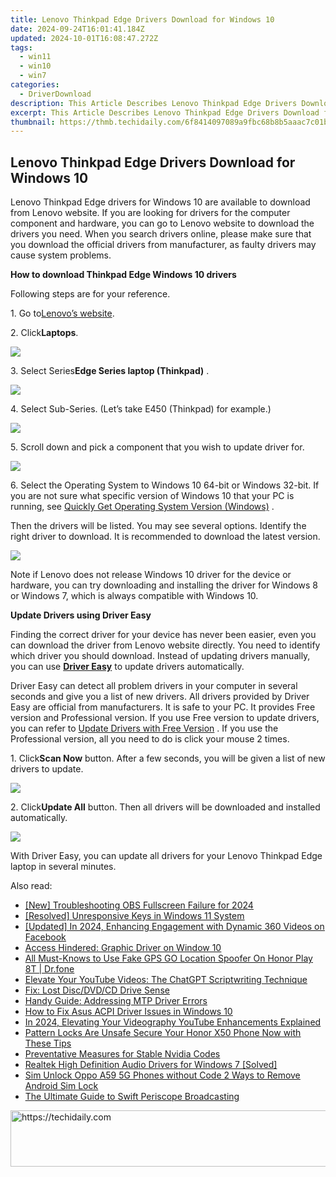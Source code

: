 ```yaml
---
title: Lenovo Thinkpad Edge Drivers Download for Windows 10
date: 2024-09-24T16:01:41.184Z
updated: 2024-10-01T16:08:47.272Z
tags:
  - win11
  - win10
  - win7
categories:
  - DriverDownload
description: This Article Describes Lenovo Thinkpad Edge Drivers Download for Windows 10
excerpt: This Article Describes Lenovo Thinkpad Edge Drivers Download for Windows 10
thumbnail: https://thmb.techidaily.com/6f8414097089a9fbc68b8b5aaac7c01bdc6e5c33b0986ef04ba67ea8a7553849.jpg
---
```


## Lenovo Thinkpad Edge Drivers Download for Windows 10

Lenovo Thinkpad Edge drivers for Windows 10 are available to download from Lenovo website. If you are looking for drivers for the computer component and hardware, you can go to Lenovo website to download the drivers you need. When you search drivers online, please make sure that you download the official drivers from manufacturer, as faulty drivers may cause system problems.   
  
 **How to download Thinkpad Edge Windows 10 drivers** 
  
Following steps are for your reference.  
  
1\. Go to[Lenovo’s website](https://shop-links.co/link/?exclusive=1&publisher_slug=itechdaily19598&url=http%3A%2F%2Fsupport.lenovo.com%2F).  
  
2\. Click**Laptops**.  
  
![](https://images.drivereasy.com/wp-content/uploads/2016/07/img_578d9d1d472a1.png)   
  
 3\. Select Series**Edge Series laptop (Thinkpad)** .  
  
![](https://images.drivereasy.com/wp-content/uploads/2016/07/img_578d9d99436a1.png)   
  
 4\. Select Sub-Series. (Let’s take E450 (Thinkpad) for example.)  
  
![](https://images.drivereasy.com/wp-content/uploads/2016/07/img_578d9e084fbcd.png)   
  
 5\. Scroll down and pick a component that you wish to update driver for.   
  
![](https://images.drivereasy.com/wp-content/uploads/2016/07/img_578d9fb7100b1.png) 

  
 6\. Select the Operating System to Windows 10 64-bit or Windows 32-bit. If you are not sure what specific version of Windows 10 that your PC is running, see [Quickly Get Operating System Version (Windows)](https://tools.techidaily.com/drivereasy/download/) .   
  
 Then the drivers will be listed. You may see several options. Identify the right driver to download. It is recommended to download the latest version.  
 
![](https://images.drivereasy.com/wp-content/uploads/2016/07/img_578d9f7760fd0.png)   
  
 Note if Lenovo does not release Windows 10 driver for the device or hardware, you can try downloading and installing the driver for Windows 8 or Windows 7, which is always compatible with Windows 10\.   
  
  
 **Update Drivers using Driver Easy** 
  
 Finding the correct driver for your device has never been easier, even you can download the driver from Lenovo website directly. You need to identify which driver you should download. Instead of updating drivers manually, you can use **[Driver Easy](https://tools.techidaily.com/drivereasy/download/)**  to update drivers automatically.   
  
 Driver Easy can detect all problem drivers in your computer in several seconds and give you a list of new drivers. All drivers provided by Driver Easy are official from manufacturers. It is safe to your PC. It provides Free version and Professional version. If you use Free version to update drivers, you can refer to [Update Drivers with Free Version](https://tools.techidaily.com/drivereasy/download/) . If you use the Professional version, all you need to do is click your mouse 2 times.   
  
 1\. Click**Scan Now** button. After a few seconds, you will be given a list of new drivers to update.  
  
![](https://images.drivereasy.com/wp-content/uploads/2017/04/img_58fd9ad0e56ed.png) 
  
  
 2\. Click**Update All** button. Then all drivers will be downloaded and installed automatically.  
  
![](https://images.drivereasy.com/wp-content/uploads/2017/04/img_58fd9add40d99.jpg) 

  
 With Driver Easy, you can update all drivers for your Lenovo Thinkpad Edge laptop in several minutes.

<ins class="adsbygoogle"
     style="display:block"
     data-ad-format="autorelaxed"
     data-ad-client="ca-pub-7571918770474297"
     data-ad-slot="1223367746"></ins>

<ins class="adsbygoogle"
     style="display:block"
     data-ad-client="ca-pub-7571918770474297"
     data-ad-slot="8358498916"
     data-ad-format="auto"
     data-full-width-responsive="true"></ins>

<span class="atpl-alsoreadstyle">Also read:</span>
<div><ul>
<li><a href="https://on-screen-recording.techidaily.com/new-troubleshooting-obs-fullscreen-failure-for-2024/"><u>[New] Troubleshooting OBS Fullscreen Failure for 2024</u></a></li>
<li><a href="https://driver-error.techidaily.com/resolved-unresponsive-keys-in-windows-11-system/"><u>[Resolved] Unresponsive Keys in Windows 11 System</u></a></li>
<li><a href="https://facebook-videos.techidaily.com/updated-in-2024-enhancing-engagement-with-dynamic-360-videos-on-facebook/"><u>[Updated] In 2024, Enhancing Engagement with Dynamic 360 Videos on Facebook</u></a></li>
<li><a href="https://driver-error.techidaily.com/access-hindered-graphic-driver-on-window-10/"><u>Access Hindered: Graphic Driver on Window 10</u></a></li>
<li><a href="https://fake-location.techidaily.com/all-must-knows-to-use-fake-gps-go-location-spoofer-on-honor-play-8t-drfone-by-drfone-virtual-android/"><u>All Must-Knows to Use Fake GPS GO Location Spoofer On Honor Play 8T | Dr.fone</u></a></li>
<li><a href="https://tech-hub.techidaily.com/elevate-your-youtube-videos-the-chatgpt-scriptwriting-technique/"><u>Elevate Your YouTube Videos: The ChatGPT Scriptwriting Technique</u></a></li>
<li><a href="https://driver-error.techidaily.com/fix-lost-discdvdcd-drive-sense/"><u>Fix: Lost Disc/DVD/CD Drive Sense</u></a></li>
<li><a href="https://driver-error.techidaily.com/handy-guide-addressing-mtp-driver-errors/"><u>Handy Guide: Addressing MTP Driver Errors</u></a></li>
<li><a href="https://driver-error.techidaily.com/how-to-fix-asus-acpi-driver-issues-in-windows-10/"><u>How to Fix Asus ACPI Driver Issues in Windows 10</u></a></li>
<li><a href="https://youtube-videos.techidaily.com/in-2024-elevating-your-videography-youtube-enhancements-explained/"><u>In 2024, Elevating Your Videography YouTube Enhancements Explained</u></a></li>
<li><a href="https://unlock-android.techidaily.com/pattern-locks-are-unsafe-secure-your-honor-x50-phone-now-with-these-tips-by-drfone-android/"><u>Pattern Locks Are Unsafe Secure Your Honor X50 Phone Now with These Tips</u></a></li>
<li><a href="https://driver-error.techidaily.com/preventative-measures-for-stable-nvidia-codes/"><u>Preventative Measures for Stable Nvidia Codes</u></a></li>
<li><a href="https://driver-error.techidaily.com/realtek-high-definition-audio-drivers-for-windows-7-solved/"><u>Realtek High Definition Audio Drivers for Windows 7 [Solved]</u></a></li>
<li><a href="https://sim-unlock.techidaily.com/sim-unlock-oppo-a59-5g-phones-without-code-2-ways-to-remove-android-sim-lock-by-drfone-android/"><u>Sim Unlock Oppo A59 5G Phones without Code 2 Ways to Remove Android Sim Lock</u></a></li>
<li><a href="https://fox-helps.techidaily.com/the-ultimate-guide-to-swift-periscope-broadcasting/"><u>The Ultimate Guide to Swift Periscope Broadcasting</u></a></li>
</ul></div>

<!-- affiliate ads begin -->
<a href="https://appsumo.8odi.net/c/5597632/2137379/7443" target="_top" id="2137379">
  <img src="//a.impactradius-go.com/display-ad/7443-2137379" border="0" alt="https://techidaily.com" width="728" height="90"/>
</a>
<img height="0" width="0" src="https://appsumo.8odi.net/i/5597632/2137379/7443" style="position:absolute;visibility:hidden;" border="0" />
<!-- affiliate ads end -->


